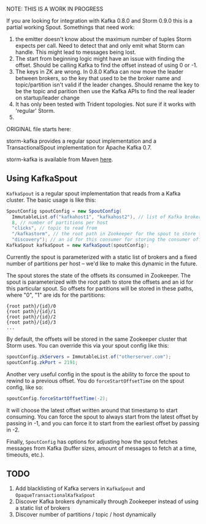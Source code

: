 NOTE: THIS IS A WORK IN PROGRESS

If you are looking for integration with Kafka 0.8.0 and Storm 0.9.0 this is a partial working Spout. Somethings that need
work:
1. the emitter doesn't know about the maximum number of tuples Storm expects per call. Need to detect that and
   only emit what Storm can handle. This might lead to messages being lost.
2. The start from beginning logic might have an issue with finding the offset. Should be calling Kafka to find the offset
   instead of using 0 or -1.
3. The keys in ZK are wrong. In 0.8.0 Kafka can now move the leader between brokers, so the key that used to be the broker name
   and topic/partition isn't valid if the leader changes. Should rename the key to be the topic and parition then use
   the Kafka APIs to find the real leader on startup/leader change
4. It has only been tested with Trident topologies. Not sure if it works with 'regular' Storm.
5. 


ORIGINAL file starts here:


storm-kafka provides a regular spout implementation and a TransactionalSpout implementation for Apache Kafka 0.7.

storm-kafka is available from Maven [here](http://clojars.org/storm/storm-kafka).

## Using KafkaSpout

`KafkaSpout` is a regular spout implementation that reads from a Kafka cluster. The basic usage is like this:

```java
SpoutConfig spoutConfig = new SpoutConfig(
  ImmutableList.of("kafkahost1", "kafkahost2"), // list of Kafka brokers
  8, // number of partitions per host
  "clicks", // topic to read from
  "/kafkastorm", // the root path in Zookeeper for the spout to store the consumer offsets
  "discovery"); // an id for this consumer for storing the consumer offsets in Zookeeper
KafkaSpout kafkaSpout = new KafkaSpout(spoutConfig);
```

Currently the spout is parameterized with a static list of brokers and a fixed number of partitions per host – we'd like to make this dynamic in the future.

The spout stores the state of the offsets its consumed in Zookeeper. The spout is parameterized with the root path to store the offsets and an id for this particular spout. So offsets for partitions will be stored in these paths, where "0", "1" are ids for the partitions:

```
{root path}/{id}/0
{root path}/{id}/1
{root path}/{id}/2
{root path}/{id}/3
...
```

By default, the offsets will be stored in the same Zookeeper cluster that Storm uses. You can override this via your spout config like this:

```java
spoutConfig.zkServers = ImmutableList.of("otherserver.com");
spoutConfig.zkPort = 2191;
```

Another very useful config in the spout is the ability to force the spout to rewind to a previous offset. You do `forceStartOffsetTime` on the spout config, like so:

```java
spoutConfig.forceStartOffsetTime(-2);
```

It will choose the latest offset written around that timestamp to start consuming. You can force the spout to always start from the latest offset by passing in -1, and you can force it to start from the earliest offset by passing in -2.

Finally, `SpoutConfig` has options for adjusting how the spout fetches messages from Kafka (buffer sizes, amount of messages to fetch at a time, timeouts, etc.).

## TODO

1. Add blacklisting of Kafka servers in `KafkaSpout` and `OpaqueTransactionalKafkaSpout`
2. Discover Kafka brokers dynamically through Zookeeper instead of using a static list of brokers
3. Discover number of partitions / topic / host dynamically
